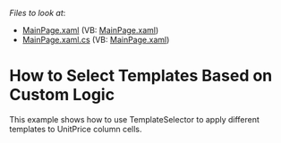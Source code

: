 <!-- default file list -->
*Files to look at*:

* [MainPage.xaml](./CS/DXGrid-ImplementingTemplateSelector/MainPage.xaml) (VB: [MainPage.xaml](./VB/DXGrid-ImplementingTemplateSelector/MainPage.xaml))
* [MainPage.xaml.cs](./CS/DXGrid-ImplementingTemplateSelector/MainPage.xaml.cs) (VB: [MainPage.xaml](./VB/DXGrid-ImplementingTemplateSelector/MainPage.xaml))
<!-- default file list end -->
# How to Select Templates Based on Custom Logic


<p>This example shows how to use TemplateSelector to apply different templates to UnitPrice column cells.</p><br />


<br/>


